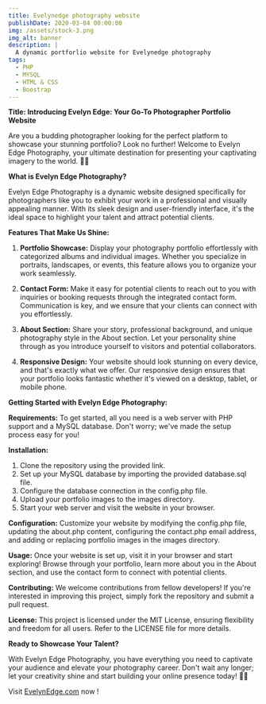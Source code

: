 ```yaml
---
title: Evelynedge photography website
publishDate: 2020-03-04 00:00:00
img: /assets/stock-3.png
img_alt: banner
description: |
  A dynamic portforlio website for Evelynedge photography
tags:
  - PHP
  - MYSQL
  - HTML & CSS
  - Boostrap
---
```


**Title: Introducing Evelyn Edge: Your Go-To Photographer Portfolio Website**

Are you a budding photographer looking for the perfect platform to showcase your stunning portfolio? Look no further! Welcome to Evelyn Edge Photography, your ultimate destination for presenting your captivating imagery to the world. 📸✨

**What is Evelyn Edge Photography?**

Evelyn Edge Photography is a dynamic website designed specifically for photographers like you to exhibit your work in a professional and visually appealing manner. With its sleek design and user-friendly interface, it's the ideal space to highlight your talent and attract potential clients.

**Features That Make Us Shine:**

1. **Portfolio Showcase:** Display your photography portfolio effortlessly with categorized albums and individual images. Whether you specialize in portraits, landscapes, or events, this feature allows you to organize your work seamlessly.

2. **Contact Form:** Make it easy for potential clients to reach out to you with inquiries or booking requests through the integrated contact form. Communication is key, and we ensure that your clients can connect with you effortlessly.

3. **About Section:** Share your story, professional background, and unique photography style in the About section. Let your personality shine through as you introduce yourself to visitors and potential collaborators.

4. **Responsive Design:** Your website should look stunning on every device, and that's exactly what we offer. Our responsive design ensures that your portfolio looks fantastic whether it's viewed on a desktop, tablet, or mobile phone.

**Getting Started with Evelyn Edge Photography:**

**Requirements:**
To get started, all you need is a web server with PHP support and a MySQL database. Don't worry; we've made the setup process easy for you!

**Installation:**
1. Clone the repository using the provided link.
2. Set up your MySQL database by importing the provided database.sql file.
3. Configure the database connection in the config.php file.
4. Upload your portfolio images to the images directory.
5. Start your web server and visit the website in your browser.

**Configuration:**
Customize your website by modifying the config.php file, updating the about.php content, configuring the contact.php email address, and adding or replacing portfolio images in the images directory.

**Usage:**
Once your website is set up, visit it in your browser and start exploring! Browse through your portfolio, learn more about you in the About section, and use the contact form to connect with potential clients.

**Contributing:**
We welcome contributions from fellow developers! If you're interested in improving this project, simply fork the repository and submit a pull request.

**License:**
This project is licensed under the MIT License, ensuring flexibility and freedom for all users. Refer to the LICENSE file for more details.

**Ready to Showcase Your Talent?**

With Evelyn Edge Photography, you have everything you need to captivate your audience and elevate your photography career. Don't wait any longer; let your creativity shine and start building your online presence today! 🚀✨

Visit [EvelynEdge.com](https://evelynedge.com/) now !